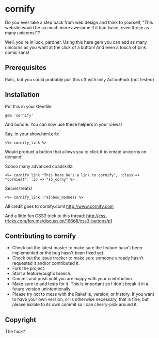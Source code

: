 # cornify

Do you ever take a step back from web design and think to yourself, "This website would be so much more awesome if it had twice, even thrice as many unicorns!"?

Well, you're in luck, pardner. Using this here gem you can add as many unicorns as you want at the click of a button! And even a touch of pink comic sans!

## Prerequisites

Rails, but you could probably pull this off with only ActionPack (not tested)

## Installation

Put this in your Gemfile

    gem 'cornify'

And bundle. You can now use these helpers in your views!

Say, in your show.html.erb:

    <%= cornify_link %>

Would product a button that allows you to click it to create unicorns on demand!

Soooo many advanced coadskillz:

    <%= cornify_link "This here be's a link to cornify", :class => "corniest", :id => "so_corny" %>

Secret treats!

    <%= cornify_link :rainbow_madness %>

All credit goes to cornify.com!
http://www.cornify.com

And a little fun CSS3 trick to this thread:
http://css-tricks.com/forums/discussion/16668/css3-buttons/p1


## Contributing to cornify
 
* Check out the latest master to make sure the feature hasn't been implemented or the bug hasn't been fixed yet.
* Check out the issue tracker to make sure someone already hasn't requested it and/or contributed it.
* Fork the project.
* Start a feature/bugfix branch.
* Commit and push until you are happy with your contribution.
* Make sure to add tests for it. This is important so I don't break it in a future version unintentionally.
* Please try not to mess with the Rakefile, version, or history. If you want to have your own version, or is otherwise necessary, that is fine, but please isolate to its own commit so I can cherry-pick around it.

## Copyright

The fuck?
